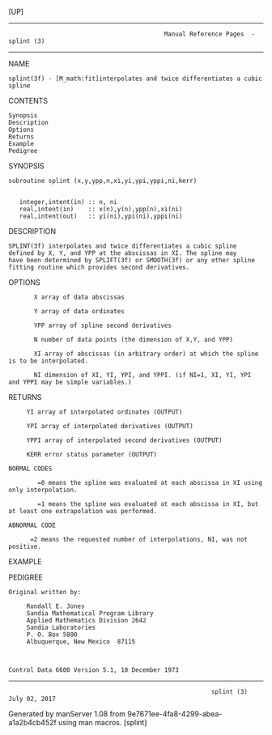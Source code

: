 [UP]

-----------------------------------------------------------------------------------------------------------------------------------
                                               Manual Reference Pages  - splint (3)
-----------------------------------------------------------------------------------------------------------------------------------
                                                                 
NAME

    splint(3f) - [M_math:fit]interpolates and twice differentiates a cubic spline

CONTENTS

    Synopsis
    Description
    Options
    Returns
    Example
    Pedigree

SYNOPSIS

    subroutine splint (x,y,ypp,n,xi,yi,ypi,yppi,ni,kerr)


       integer,intent(in) :: n, ni
       real,intent(in)    :: x(n),y(n),ypp(n),xi(ni)
       real,intent(out)   :: yi(ni),ypi(ni),yppi(ni)



DESCRIPTION

    SPLINT(3f) interpolates and twice differentiates a cubic spline defined by X, Y, and YPP at the abscissas in XI. The spline may
    have been determined by SPLIFT(3f) or SMOOTH(3f) or any other spline fitting routine which provides second derivatives.

OPTIONS

           X array of data abscissas

           Y array of data ordinates

           YPP array of spline second derivatives

           N number of data points (the dimension of X,Y, and YPP)

           XI array of abscissas (in arbitrary order) at which the spline is to be interpolated.

           NI dimension of XI, YI, YPI, and YPPI. (if NI=1, XI, YI, YPI and YPPI may be simple variables.)

RETURNS

         YI array of interpolated ordinates (OUTPUT)

         YPI array of interpolated derivatives (OUTPUT)

         YPPI array of interpolated second derivatives (OUTPUT)

         KERR error status parameter (OUTPUT)

    NORMAL CODES

            =0 means the spline was evaluated at each abscissa in XI using only interpolation.

            =1 means the spline was evaluated at each abscissa in XI, but at least one extrapolation was performed.

    ABNORMAL CODE

          =2 means the requested number of interpolations, NI, was not positive.

EXAMPLE

PEDIGREE

    Original written by:

         Rondall E. Jones
         Sandia Mathematical Program Library
         Applied Mathematics Division 2642
         Sandia Laboratories
         P. O. Box 5800
         Albuquerque, New Mexico  87115



    Control Data 6600 Version 5.1, 10 December 1973

-----------------------------------------------------------------------------------------------------------------------------------

                                                            splint (3)                                                July 02, 2017

Generated by manServer 1.08 from 9e7671ee-4fa8-4299-abea-a1a2b4cb452f using man macros.
                                                             [splint]
